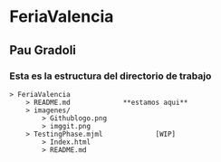 # FeriaValencia
## Pau Gradoli

 ### Esta es la estructura del directorio de trabajo
```
> FeriaValencia
    > README.md             **estamos aqui**
    > imagenes/
        > Githublogo.png
        > imggit.png
    > TestingPhase.mjml             [WIP]
        > Index.html
        > README.md
```



